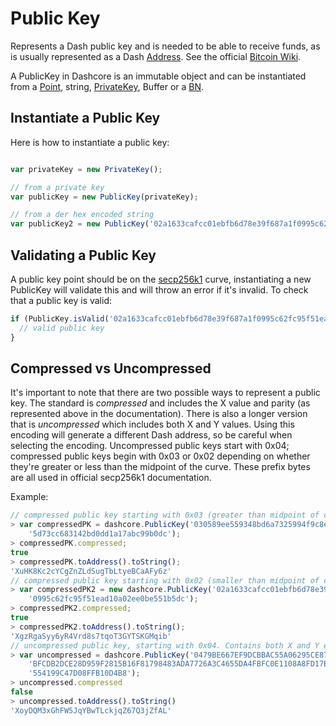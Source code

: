 # Public Key
Represents a Dash public key and is needed to be able to receive funds, as is usually represented as a Dash [Address](address.md). See the official [Bitcoin Wiki](https://en.bitcoin.it/wiki/Technical_background_of_version_1_Bitcoin_addresses).

A PublicKey in Dashcore is an immutable object and can be instantiated from a [Point](crypto.md), string, [PrivateKey](PrivateKey.md), Buffer or a [BN](crypto.md).

## Instantiate a Public Key
Here is how to instantiate a public key:

```javascript

var privateKey = new PrivateKey();

// from a private key
var publicKey = new PublicKey(privateKey);

// from a der hex encoded string
var publicKey2 = new PublicKey('02a1633cafcc01ebfb6d78e39f687a1f0995c62fc95f51ead10a02ee0be551b5dc');
```

## Validating a Public Key
A public key point should be on the [secp256k1](https://en.bitcoin.it/wiki/Secp256k1) curve, instantiating a new PublicKey will validate this and will throw an error if it's invalid. To check that a public key is valid:

```javascript
if (PublicKey.isValid('02a1633cafcc01ebfb6d78e39f687a1f0995c62fc95f51ead10a02ee0be551b5dc')){
  // valid public key
}
```

## Compressed vs Uncompressed
It's important to note that there are two possible ways to represent a public key. The standard is _compressed_ and includes the X value and parity (as represented above in the documentation). There is also a longer version that is _uncompressed_ which includes both X and Y values. Using this encoding will generate a different Dash address, so be careful when selecting the encoding. Uncompressed public keys start with 0x04; compressed public keys begin with 0x03 or 0x02 depending on whether they're greater or less than the midpoint of the curve. These prefix bytes are all used in official secp256k1 documentation.

Example:

```javascript
// compressed public key starting with 0x03 (greater than midpoint of curve)
> var compressedPK = dashcore.PublicKey('030589ee559348bd6a7325994f9c8eff12bd'+
    '5d73cc683142bd0dd1a17abc99b0dc');
> compressedPK.compressed;
true
> compressedPK.toAddress().toString();
'XuHK8Kc2cYCgZnZLdSugTbLtyeBCaAFy6z'
// compressed public key starting with 0x02 (smaller than midpoint of curve)
> var compressedPK2 = new dashcore.PublicKey('02a1633cafcc01ebfb6d78e39f687a1f'+
    '0995c62fc95f51ead10a02ee0be551b5dc');
> compressedPK2.compressed;
true
> compressedPK2.toAddress().toString();
'XgzRgaSyy6yR4Vrd8s7tqoT3GYTSKGMqib'
// uncompressed public key, starting with 0x04. Contains both X and Y encoded
> var uncompressed = dashcore.PublicKey('0479BE667EF9DCBBAC55A06295CE870B07029'+
    'BFCDB2DCE28D959F2815B16F81798483ADA7726A3C4655DA4FBFC0E1108A8FD17B448A68'+
    '554199C47D08FFB10D4B8');
> uncompressed.compressed
false
> uncompressed.toAddress().toString()
'XoyDQM3xGhFW5JqYBwTLckjqZ67Q3jZfAL'
```
